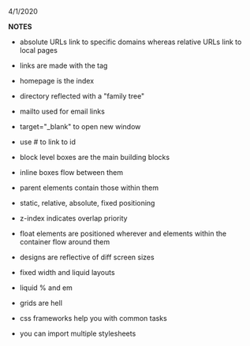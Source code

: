 4/1/2020

**NOTES**

- absolute URLs link to specific domains whereas relative URLs link to local pages
- links are made with the <a> tag
- homepage is the index
- directory reflected with a "family tree"
- mailto used for email links
- target="_blank" to open new window
- use # to link to id

- block level boxes are the main building blocks
- inline boxes flow between them
- parent elements contain those within them
- static, relative, absolute, fixed positioning
- z-index indicates overlap priority
- float elements are positioned wherever and elements within the container flow around them
- designs are reflective of diff screen sizes
- fixed width and liquid layouts
- liquid % and em
- grids are hell
- css frameworks help you with common tasks
- you can import multiple stylesheets